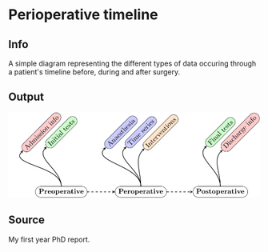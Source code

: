 # Perioperative timeline

## Info

A simple diagram representing the different types of data occuring through a patient's timeline before, during and after surgery.

## Output
![](perioperative_timeline.png)

## Source

My first year PhD report.
